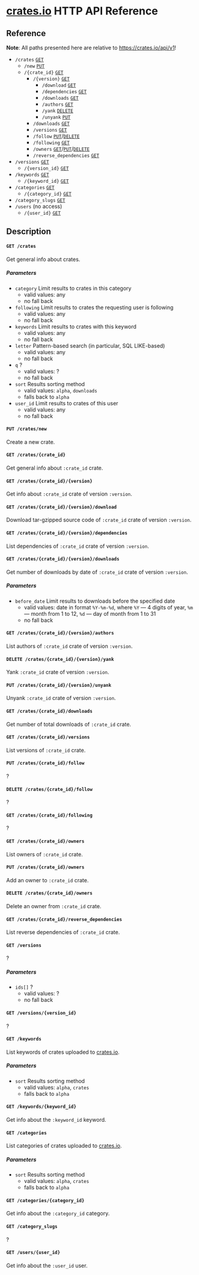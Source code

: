 # [crates.io](https://crates.io) HTTP API Reference


## Reference

**Note**: All paths presented here are relative to https://crates.io/api/v1!

- `/crates` [`GET`](#user-content-get-crates)
  - `/new` [`PUT`](#user-content-put-cratesnew)
  - `/{crate_id}` [`GET`](#user-content-get-cratescrate_id)
    - `/{version}` [`GET`](#user-content-get-cratescrate_idversion)
      - `/download` [`GET`](#user-content-get-cratescrate_idversiondownload)
      - `/dependencies` [`GET`](#user-content-get-cratescrate_idversiondependencies)
      - `/downloads` [`GET`](#user-content-get-cratescrate_idversiondownloads)
      - `/authors` [`GET`](#user-content-get-cratescrate_idversionauthors)
      - `/yank` [`DELETE`](#user-content-delete-cratescrate_idversionyank)
      - `/unyank` [`PUT`](#user-content-put-cratescrate_idversionunyank)
    - `/downloads` [`GET`](#user-content-get-cratescrate_iddownloads)
    - `/versions` [`GET`](#user-content-get-cratescrate_idversions)
    - `/follow` [`PUT`](#user-content-put-cratescrate_idfollow)/[`DELETE`](#user-content-delete-cratescrate_idfollow)
    - `/following` [`GET`](#user-content-get-cratescrate_idfollowing)
    - `/owners` [`GET`](#user-content-get-cratescrate_idowners)/[`PUT`](#user-content-put-cratescrate_idowners)/[`DELETE`](#user-content-delete-cratescrate_idowners)
    - `/reverse_dependencies` [`GET`](#user-content-get-cratescrate_idreverse_dependencies)
- `/versions` [`GET`](#user-content-get-versions)
  - `/{version_id}` [`GET`](#user-content-get-versionsversion_id)
- `/keywords` [`GET`](#user-content-get-keywords)
  - `/{keyword_id}` [`GET`](#user-content-get-keywordskeyword_id)
- `/categories` [`GET`](#user-content-get-categories)
  - `/{category_id}` [`GET`](#user-content-get-categoriescategory_id)
- `/category_slugs` [`GET`](#user-content-get-category_slugs)
- `/users` (no access)
  - `/{user_id}` [`GET`](#user-content-get-usersuser_id)


## Description

#### `GET /crates`

Get general info about crates.

##### Parameters

- `category` Limit results to crates in this category
  - valid values: any
  - no fall back
- `following` Limit results to crates the requesting user is following
  - valid values: any
  - no fall back
- `keywords` Limit results to crates with this keyword
  - valid values: any
  - no fall back
- `letter` Pattern-based search (in particular, SQL LIKE-based)
  - valid values: any
  - no fall back
- `q` ?
  - valid values: ?
  - no fall back
- `sort` Results sorting method
  - valid values: `alpha`, `downloads`
  - falls back to `alpha`
- `user_id` Limit results to crates of this user
  - valid values: any
  - no fall back

#### `PUT /crates/new`

Create a new crate.

#### `GET /crates/{crate_id}`

Get general info about `:crate_id` crate.

#### `GET /crates/{crate_id}/{version}`

Get info about `:crate_id` crate of version `:version`.

#### `GET /crates/{crate_id}/{version}/download`

Download tar-gzipped source code of `:crate_id` crate of version `:version`.

#### `GET /crates/{crate_id}/{version}/dependencies`

List dependencies of `:crate_id` crate of version `:version`.

#### `GET /crates/{crate_id}/{version}/downloads`

Get number of downloads by date of `:crate_id` crate of version `:version`.

##### Parameters

- `before_date` Limit results to downloads before the specified date
  - valid values: date in format `%Y-%m-%d`, where `%Y` — 4 digits of year, `%m` — month from 1 to 12, `%d` — day of month from 1 to 31
  - no fall back

#### `GET /crates/{crate_id}/{version}/authors`

List authors of `:crate_id` crate of version `:version`.

#### `DELETE /crates/{crate_id}/{version}/yank`

Yank `:crate_id` crate of version `:version`.

#### `PUT /crates/{crate_id}/{version}/unyank`

Unyank `:crate_id` crate of version `:version`.

#### `GET /crates/{crate_id}/downloads`

Get number of total downloads of `:crate_id` crate.

#### `GET /crates/{crate_id}/versions`

List versions of `:crate_id` crate.

#### `PUT /crates/{crate_id}/follow`

?

#### `DELETE /crates/{crate_id}/follow`

?

#### `GET /crates/{crate_id}/following`

?

#### `GET /crates/{crate_id}/owners`

List owners of `:crate_id` crate.

#### `PUT /crates/{crate_id}/owners`

Add an owner to `:crate_id` crate.

#### `DELETE /crates/{crate_id}/owners`

Delete an owner from `:crate_id` crate.

#### `GET /crates/{crate_id}/reverse_dependencies`

List reverse dependencies of `:crate_id` crate.

#### `GET /versions`

?

##### Parameters

- `ids[]` ?
  - valid values: ?
  - no fall back

#### `GET /versions/{version_id}`

?

#### `GET /keywords`

List keywords of crates uploaded to [crates.io](https://crates.io).

##### Parameters

- `sort` Results sorting method
  - valid values: `alpha`, `crates`
  - falls back to `alpha`

#### `GET /keywords/{keyword_id}`

Get info about the `:keyword_id` keyword.

#### `GET /categories`

List categories of crates uploaded to [crates.io](https://crates.io).

##### Parameters

- `sort` Results sorting method
  - valid values: `alpha`, `crates`
  - falls back to `alpha`

#### `GET /categories/{category_id}`

Get info about the `:category_id` category.

#### `GET /category_slugs`

?

#### `GET /users/{user_id}`

Get info about the `:user_id` user.
